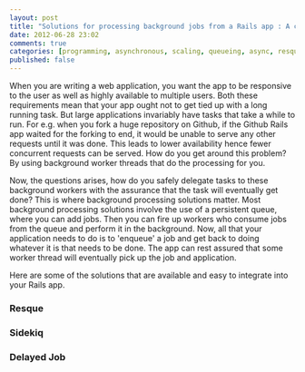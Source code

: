 ```yaml
---
layout: post
title: "Solutions for processing background jobs from a Rails app : A comparison"
date: 2012-06-28 23:02
comments: true
categories: [programming, asynchronous, scaling, queueing, async, resque, sidekiq, delayed_job, rails]
published: false
---
```


When you are writing a web application, you want the app to be
responsive to the user as well as highly available to multiple
users. Both these requirements mean that your app ought not to get tied
up with a long running task. But large applications invariably have
tasks that take a while to run. For e.g. when you fork a huge repository
on Github, if the Github Rails app waited for the forking to end, it
would be unable to serve any other requests until it was done. This
leads to lower availability hence fewer concurrent requests can be
served. How do you get around this problem? By using background worker
threads that do the processing for you.

Now, the questions arises, how do you safely delegate tasks to these
background workers with the assurance that the task will eventually get
done? This is where background processing solutions matter. Most
background processing solutions involve the use of a persistent queue,
where you can add jobs. Then you can fire up workers who consume jobs
from the queue and perform it in the background. Now, all that your
application needs to do is to 'enqueue' a job and get back to doing
whatever it is that needs to be done. The app can rest assured that some
worker thread will eventually pick up the job and application.

Here are some of the solutions that are available and easy to integrate
into your Rails app.

### Resque

### Sidekiq

### Delayed Job
